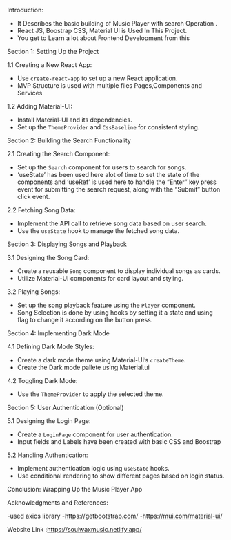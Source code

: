 Introduction:
- It Describes the basic building of Music Player with search Operation .
- React JS, Boostrap CSS, Material UI is Used In This Project.
- You get to Learn a lot about Frontend Development from this

Section 1: Setting Up the Project

1.1 Creating a New React App:
- Use `create-react-app` to set up a new React application.
- MVP Structure is used with multiple files Pages,Components and Services

1.2 Adding Material-UI:
- Install Material-UI and its dependencies.
- Set up the `ThemeProvider` and `CssBaseline` for consistent styling.

Section 2: Building the Search Functionality

2.1 Creating the Search Component:
- Set up the `Search` component for users to search for songs.
- ‘useState’ has been used here alot of time to set the state of the components and ‘useRef’ is used here to handle the “Enter” key press event for submitting the search request, along with the “Submit” button click event.

2.2 Fetching Song Data:
- Implement the API call to retrieve song data based on user search.
- Use the `useState` hook to manage the fetched song data.


Section 3: Displaying Songs and Playback

3.1 Designing the Song Card:
- Create a reusable `Song` component to display individual songs as cards.
- Utilize Material-UI components for card layout and styling.

3.2 Playing Songs:
- Set up the song playback feature using the `Player` component.
- Song Selection is done by using hooks by setting it a state and using flag to change it according on the button press.


Section 4: Implementing Dark Mode

4.1 Defining Dark Mode Styles:
- Create a dark mode theme using Material-UI’s `createTheme`.
- Create the Dark mode pallete using Material.ui

4.2 Toggling Dark Mode:
- Use the `ThemeProvider` to apply the selected theme.


Section 5: User Authentication (Optional)

5.1 Designing the Login Page:
- Create a `LoginPage` component for user authentication.
- Input fields and Labels have been created with basic CSS and Boostrap

5.2 Handling Authentication:
- Implement authentication logic using `useState` hooks.
- Use conditional rendering to show different pages based on login status.


Conclusion: Wrapping Up the Music Player App

Acknowledgments and References:

-used axios library
-https://getbootstrap.com/
-https://mui.com/material-ui/

Website Link :https://soulwaxmusic.netlify.app/
